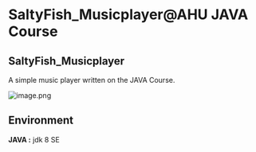 # SaltyFish_Musicplayer@AHU JAVA Course

## SaltyFish_Musicplayer

A  simple music player written on the JAVA Course.

![image.png](https://i.loli.net/2020/12/01/jzJfWaDEP6rMh1X.png)

## Environment

**JAVA :** jdk 8 SE

